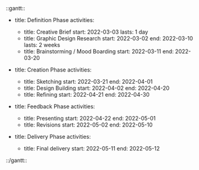 ::gantt::

- title: Definition Phase
  activities:
  - title: Creative Brief
    start: 2022-03-03
    lasts: 1 day
  - title: Graphic Design Research
    start: 2022-03-02
    end: 2022-03-10
    lasts: 2 weeks
  - title: Brainstorming / Mood Boarding
    start: 2022-03-11
    end: 2022-03-20

- title: Creation Phase
  activities:
  - title: Sketching
    start: 2022-03-21
    end: 2022-04-01
  - title: Design Building
    start: 2022-04-02
    end: 2022-04-20
  - title: Refining
    start: 2022-04-21
    end: 2022-04-30

- title: Feedback Phase
  activities:
  - title: Presenting
    start: 2022-04-22
    end: 2022-05-01
  - title: Revisions
    start: 2022-05-02
    end: 2022-05-10

- title: Delivery Phase
  activities:
  - title: Final delivery
    start: 2022-05-11
    end: 2022-05-12

::/gantt::
